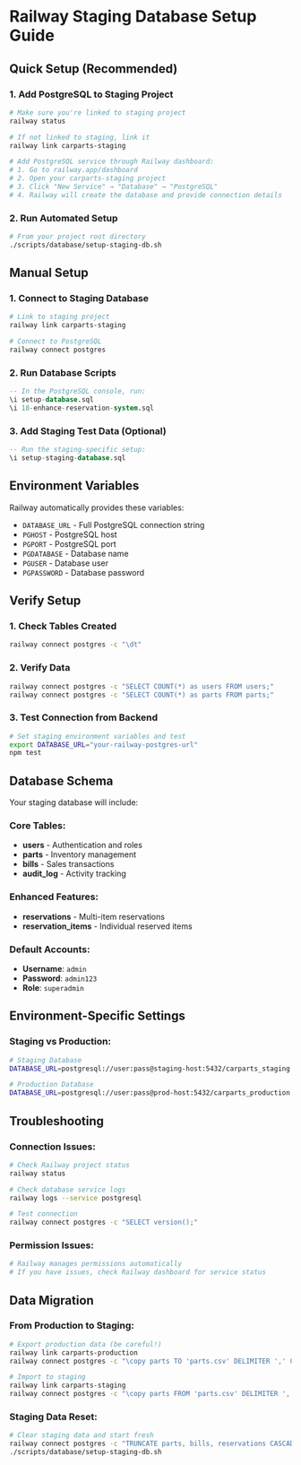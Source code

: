 # Railway Staging Database Setup Guide

## Quick Setup (Recommended)

### 1. **Add PostgreSQL to Staging Project**
```bash
# Make sure you're linked to staging project
railway status

# If not linked to staging, link it
railway link carparts-staging

# Add PostgreSQL service through Railway dashboard:
# 1. Go to railway.app/dashboard
# 2. Open your carparts-staging project
# 3. Click "New Service" → "Database" → "PostgreSQL"
# 4. Railway will create the database and provide connection details
```

### 2. **Run Automated Setup**
```bash
# From your project root directory
./scripts/database/setup-staging-db.sh
```

## Manual Setup

### 1. **Connect to Staging Database**
```bash
# Link to staging project
railway link carparts-staging

# Connect to PostgreSQL
railway connect postgres
```

### 2. **Run Database Scripts**
```sql
-- In the PostgreSQL console, run:
\i setup-database.sql
\i 18-enhance-reservation-system.sql
```

### 3. **Add Staging Test Data** (Optional)
```sql
-- Run the staging-specific setup:
\i setup-staging-database.sql
```

## Environment Variables

Railway automatically provides these variables:
- `DATABASE_URL` - Full PostgreSQL connection string
- `PGHOST` - PostgreSQL host
- `PGPORT` - PostgreSQL port  
- `PGDATABASE` - Database name
- `PGUSER` - Database user
- `PGPASSWORD` - Database password

## Verify Setup

### 1. **Check Tables Created**
```bash
railway connect postgres -c "\dt"
```

### 2. **Verify Data**
```bash
railway connect postgres -c "SELECT COUNT(*) as users FROM users;"
railway connect postgres -c "SELECT COUNT(*) as parts FROM parts;"
```

### 3. **Test Connection from Backend**
```bash
# Set staging environment variables and test
export DATABASE_URL="your-railway-postgres-url"
npm test
```

## Database Schema

Your staging database will include:

### Core Tables:
- **users** - Authentication and roles
- **parts** - Inventory management
- **bills** - Sales transactions
- **audit_log** - Activity tracking

### Enhanced Features:
- **reservations** - Multi-item reservations
- **reservation_items** - Individual reserved items

### Default Accounts:
- **Username**: `admin`
- **Password**: `admin123`
- **Role**: `superadmin`

## Environment-Specific Settings

### Staging vs Production:
```bash
# Staging Database
DATABASE_URL=postgresql://user:pass@staging-host:5432/carparts_staging

# Production Database  
DATABASE_URL=postgresql://user:pass@prod-host:5432/carparts_production
```

## Troubleshooting

### Connection Issues:
```bash
# Check Railway project status
railway status

# Check database service logs
railway logs --service postgresql

# Test connection
railway connect postgres -c "SELECT version();"
```

### Permission Issues:
```bash
# Railway manages permissions automatically
# If you have issues, check Railway dashboard for service status
```

## Data Migration

### From Production to Staging:
```bash
# Export production data (be careful!)
railway link carparts-production
railway connect postgres -c "\copy parts TO 'parts.csv' DELIMITER ',' CSV HEADER;"

# Import to staging
railway link carparts-staging  
railway connect postgres -c "\copy parts FROM 'parts.csv' DELIMITER ',' CSV HEADER;"
```

### Staging Data Reset:
```bash
# Clear staging data and start fresh
railway connect postgres -c "TRUNCATE parts, bills, reservations CASCADE;"
./scripts/database/setup-staging-db.sh
```
